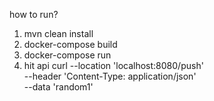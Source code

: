 how to run?
1. mvn clean install
2. docker-compose build
3. docker-compose run
4. hit api 
curl --location 'localhost:8080/push' \
--header 'Content-Type: application/json' \
--data 'random1'
